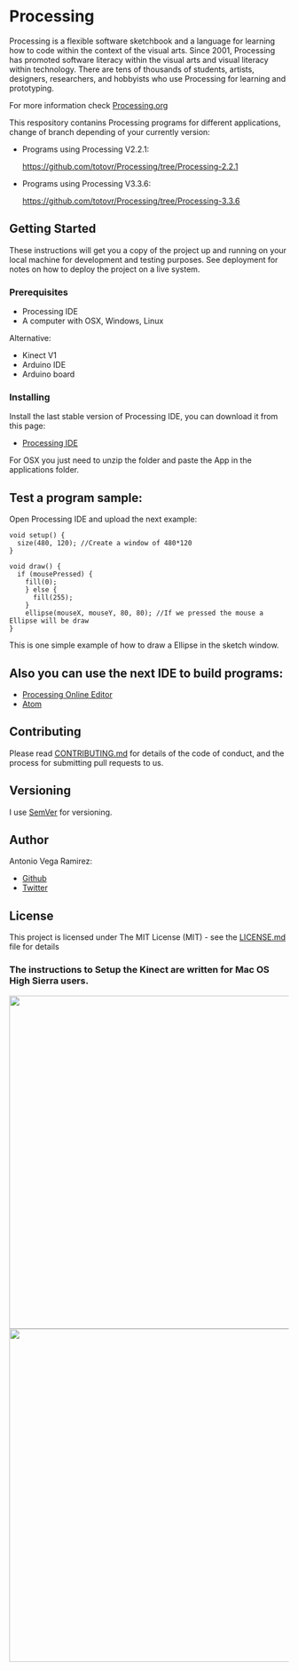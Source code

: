 # Processing

Processing is a flexible software sketchbook and a language for learning how to code within the context of the visual arts. Since 2001, Processing has promoted software literacy within the visual arts and visual literacy within technology. There are tens of thousands of students, artists, designers, researchers, and hobbyists who use Processing for learning and prototyping.

For more information check [Processing.org](https://processing.org/reference/)

This respository contanins Processing programs for different applications, change of branch depending of your currently version:

* Programs using Processing V2.2.1:

    https://github.com/totovr/Processing/tree/Processing-2.2.1

* Programs using Processing V3.3.6:

    https://github.com/totovr/Processing/tree/Processing-3.3.6

## Getting Started

These instructions will get you a copy of the project up and running on your local machine for development and testing purposes. See deployment for notes on how to deploy the project on a live system.

### Prerequisites

* Processing IDE
* A computer with OSX, Windows, Linux

Alternative:

* Kinect V1
* Arduino IDE
* Arduino board

### Installing

Install the last stable version of Processing IDE, you can download it from this page:

* [Processing IDE](https://processing.org/download/)

For OSX you just need to unzip the folder and paste the App in the applications folder.

## Test a program sample:

Open Processing IDE and upload the next example:
```
void setup() {
  size(480, 120); //Create a window of 480*120
}

void draw() {
  if (mousePressed) {
    fill(0);
    } else {
      fill(255);
    }
    ellipse(mouseX, mouseY, 80, 80); //If we pressed the mouse a Ellipse will be draw
}
```
This is one simple example of how to draw a Ellipse in the sketch window.

## Also you can use the next IDE to build programs:

* [Processing Online Editor](http://js.do/blog/processing/editor/)
* [Atom](https://atom.io/)

## Contributing

Please read [CONTRIBUTING.md](https://github.com/totovr/Processing/blob/master/CONTRIBUTING.md) for details of the code of conduct, and the process for submitting pull requests to us.

## Versioning

I use [SemVer](http://semver.org/) for versioning.

## Author

Antonio Vega Ramirez:

* [Github](https://github.com/totovr)
* [Twitter](https://twitter.com/SpainDice)

## License

This project is licensed under The MIT License (MIT) - see the [LICENSE.md](https://github.com/totovr/Processing/blob/master/LICENSE.md) file for details

### The instructions to Setup the Kinect are written for Mac OS High Sierra users.

<img src="https://github.com/totovr/SimpleOpenni/blob/master/Images/Skeleton_Tracking.png" width="600">
<img src="https://github.com/totovr/SimpleOpenni/blob/master/Images/deep.png" width="600">
